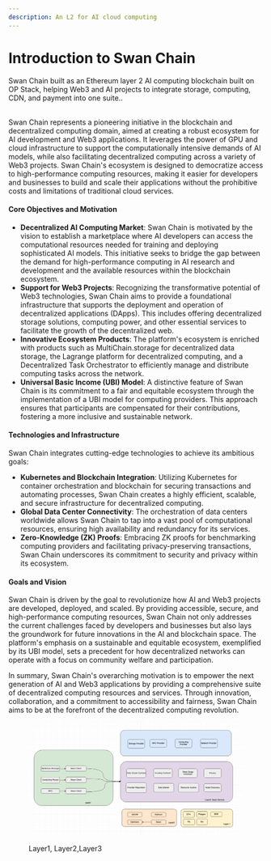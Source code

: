 ```yaml
---
description: An L2 for AI cloud computing
---
```


# Introduction to Swan Chain

Swan Chain built as an Ethereum layer 2 AI computing blockchain built on OP Stack, helping Web3 and AI projects to integrate storage, computing, CDN, and payment into one suite..

\
Swan Chain represents a pioneering initiative in the blockchain and decentralized computing domain, aimed at creating a robust ecosystem for AI development and Web3 applications. It leverages the power of GPU and cloud infrastructure to support the computationally intensive demands of AI models, while also facilitating decentralized computing across a variety of Web3 projects. Swan Chain's ecosystem is designed to democratize access to high-performance computing resources, making it easier for developers and businesses to build and scale their applications without the prohibitive costs and limitations of traditional cloud services.

#### Core Objectives and Motivation

* **Decentralized AI Computing Market**: Swan Chain is motivated by the vision to establish a marketplace where AI developers can access the computational resources needed for training and deploying sophisticated AI models. This initiative seeks to bridge the gap between the demand for high-performance computing in AI research and development and the available resources within the blockchain ecosystem.
* **Support for Web3 Projects**: Recognizing the transformative potential of Web3 technologies, Swan Chain aims to provide a foundational infrastructure that supports the deployment and operation of decentralized applications (DApps). This includes offering decentralized storage solutions, computing power, and other essential services to facilitate the growth of the decentralized web.
* **Innovative Ecosystem Products**: The platform's ecosystem is enriched with products such as MultiChain.storage for decentralized data storage, the Lagrange platform for decentralized computing, and a Decentralized Task Orchestrator to efficiently manage and distribute computing tasks across the network.
* **Universal Basic Income (UBI) Model**: A distinctive feature of Swan Chain is its commitment to a fair and equitable ecosystem through the implementation of a UBI model for computing providers. This approach ensures that participants are compensated for their contributions, fostering a more inclusive and sustainable network.

#### Technologies and Infrastructure

Swan Chain integrates cutting-edge technologies to achieve its ambitious goals:

* **Kubernetes and Blockchain Integration**: Utilizing Kubernetes for container orchestration and blockchain for securing transactions and automating processes, Swan Chain creates a highly efficient, scalable, and secure infrastructure for decentralized computing.
* **Global Data Center Connectivity**: The orchestration of data centers worldwide allows Swan Chain to tap into a vast pool of computational resources, ensuring high availability and redundancy for its services.
* **Zero-Knowledge (ZK) Proofs**: Embracing ZK proofs for benchmarking computing providers and facilitating privacy-preserving transactions, Swan Chain underscores its commitment to security and privacy within its ecosystem.

#### Goals and Vision

Swan Chain is driven by the goal to revolutionize how AI and Web3 projects are developed, deployed, and scaled. By providing accessible, secure, and high-performance computing resources, Swan Chain not only addresses the current challenges faced by developers and businesses but also lays the groundwork for future innovations in the AI and blockchain space. The platform's emphasis on a sustainable and equitable ecosystem, exemplified by its UBI model, sets a precedent for how decentralized networks can operate with a focus on community welfare and participation.

In summary, Swan Chain's overarching motivation is to empower the next generation of AI and Web3 applications by providing a comprehensive suite of decentralized computing resources and services. Through innovation, collaboration, and a commitment to accessibility and fairness, Swan Chain aims to be at the forefront of the decentralized computing revolution.

<figure><img src=".gitbook/assets/image (9).png" alt=""><figcaption><p>Layer1, Layer2,Layer3</p></figcaption></figure>
